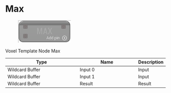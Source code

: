 # Max

<div align="left" data-full-width="false">

<figure><img src="Max.png" alt=""><figcaption></figcaption></figure>

</div>

Voxel Template Node Max

<table>
<thead><tr><th width="250">Type</th><th width="200">Name</th><th>Description</th></tr></thead>
<tbody>
<tr><td>Wildcard Buffer</td><td>Input 0</td><td>Input</td></tr>
<tr><td>Wildcard Buffer</td><td>Input 1</td><td>Input</td></tr>
<tr><td>Wildcard Buffer</td><td>Result</td><td>Result</td></tr>
</tbody>
</table>